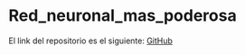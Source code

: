 # Red_neuronal_mas_poderosa

El link del repositorio es el siguiente: [GitHub](https://github.com/joseluis031/Red_neuronal_mas_poderosa.git)
